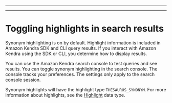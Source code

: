 --------

--------

# Toggling highlights in search results<a name="index-synonyms-enabling-synonyms-in-results"></a>

Synonym highlighting is on by default\. Highlight information is included in Amazon Kendra SDK and CLI query results\. If you interact with Amazon Kendra using the SDK or CLI, you determine how to display results\. 

You can use the Amazon Kendra search console to test queries and see results\. You can toggle synonym highlighting in the search console\. The console tracks your preferences\. The settings only apply to the search console session\. 

Synonym highlights will have the highlight type `THESAURUS_SYNONYM`\. For more information about highlights, see the [Highlight](API_Highlight.md) data type\.
